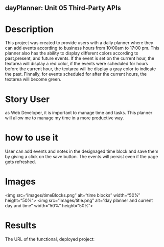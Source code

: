 ## dayPlanner: Unit 05 Third-Party APIs
# Description
This project was created to provide users with a daily planner where they can add events according to business hours from 10:00am to 17:00 pm. This planner also has the ability to display different colors according to past,present, and future events. If the event is set on the current hour, the textarea will display a red color, if the events were scheduled for hours before the current hour, the textarea will be display a gray color to indicate the past. Finnally, for events scheduled for after the current hours, the textarea will become green.

# Story User
as Web Developer, it is important to manage time and tasks. This planner will allow me to manage my time in a more productive way.

# how to use it
User can add events and notes in the designaged time block and save them by giving a click on the save button.
The events will persist even if the page gets refreshed.

# Images

<img src=“images/timeBlocks.png” alt=“time blocks” width=“50%” height=“50%“>
<img src=“images/title.png” alt=“day planner and current day and time” width=“50%” height=“50%“>

 # Results
 The URL of the functional, deployed project: 
 


